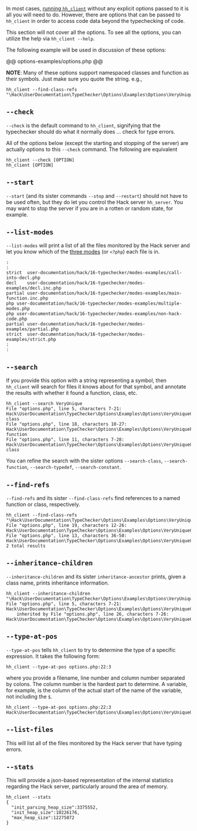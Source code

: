In most cases, [running `hh_client`](running.md) without any explicit options passed to it is all you will need to do. However, there are options that can be passed to `hh_client` in order to access code data beyond the typechecking of code.

This section will not cover all the options. To see all the options, you can utilize the help via `hh_client --help`.

The following example will be used in discussion of these options:

@@ options-examples/options.php @@

**NOTE**: Many of these options support namespaced classes and function as their symbols. Just make sure you quote the string. e.g.,

```
hh_client --find-class-refs "\Hack\UserDocumentation\TypeChecker\Options\Examples\Options\VeryUniqueClass"
```

## `--check`

`--check` is the default command to `hh_client`, signifying that the typechecker should do what it normally does ... check for type errors.

All of the options below (except the starting and stopping of the server) are actually options to this `--check` command. The following are equivalent

```
hh_client --check [OPTION]
hh_client [OPTION]
```

## `--start`

`--start` (and its sister commands `--stop` and `--restart`) should not have to be used often, but they do let you control the Hack server `hh_server`. You may want to stop the server if you are in a rotten or random state, for example.

## `--list-modes`

`--list-modes` will print a list of all the files monitored by the Hack server and let you know which of the [three modes](./modes.md) (or `<?php`) each file is in.

```
:
:
strict  user-documentation/hack/16-typechecker/modes-examples/call-into-decl.php
decl    user-documentation/hack/16-typechecker/modes-examples/decl.inc.php
partial user-documentation/hack/16-typechecker/modes-examples/main-function.inc.php
php user-documentation/hack/16-typechecker/modes-examples/multiple-modes.php
php user-documentation/hack/16-typechecker/modes-examples/non-hack-code.php
partial user-documentation/hack/16-typechecker/modes-examples/partial.php
strict  user-documentation/hack/16-typechecker/modes-examples/strict.php
:
:
```

## `--search`

If you provide this option with a string representing a symbol, then `hh_client` will search for files it knows about for that symbol, and annotate the results with whether it found a function, class, etc.

```
hh_client --search VeryUnique
File "options.php", line 5, characters 7-21: Hack\UserDocumentation\TypeChecker\Options\Examples\Options\VeryUniqueClass, class
File "options.php", line 18, characters 10-27: Hack\UserDocumentation\TypeChecker\Options\Examples\Options\VeryUniqueFunction, function
File "options.php", line 11, characters 7-28: Hack\UserDocumentation\TypeChecker\Options\Examples\Options\VeryUniqueGenericClass, class
```

You can refine the search with the sister options `--search-class`, `--search-function`, `--search-typedef`, `--search-constant`.

## `--find-refs`

`--find-refs` and its sister `--find-class-refs` find references to a named function or class, respectively.

```
hh_client --find-class-refs "\Hack\UserDocumentation\TypeChecker\Options\Examples\Options\VeryUniqueClass"
File "options.php", line 19, characters 12-26: Hack\UserDocumentation\TypeChecker\Options\Examples\Options\VeryUniqueClass::__construct
File "options.php", line 13, characters 36-50: Hack\UserDocumentation\TypeChecker\Options\Examples\Options\VeryUniqueClass
2 total results
```

## `--inheritance-children`

`--inheritance-children` and its sister `inheritance-ancestor` prints, given a class name, prints inheritance information.

```
hh_client --inheritance-children "\Hack\UserDocumentation\TypeChecker\Options\Examples\Options\VeryUniqueClass"
File "options.php", line 5, characters 7-21: Hack\UserDocumentation\TypeChecker\Options\Examples\Options\VeryUniqueClass
    inherited by File "options.php", line 26, characters 7-26: Hack\UserDocumentation\TypeChecker\Options\Examples\Options\VeryUniqueClassChild
```

## `--type-at-pos`

`--type-at-pos` tells `hh_client` to try to determine the type of a specific expression. It takes the following form:

```
hh_client --type-at-pos options.php:22:3
```

where you provide a filename, line number and column number separated by colons. The column number is the hardest part to determine. A variable, for example, is the column of the actual start of the name of the variable, not including the `$`.

```
hh_client --type-at-pos options.php:22:3
Hack\UserDocumentation\TypeChecker\Options\Examples\Options\VeryUniqueGenericClass
```

## `--list-files`

This will list all of the files monitored by the Hack server that have typing errors.

## `--stats`

This will provide a json-based representation of the internal statistics regarding the Hack server, particularly around the area of memory.

```
hh_client --stats
{
  "init_parsing_heap_size":3375552,
  "init_heap_size":10226176,
  "max_heap_size":12275072
}
```
